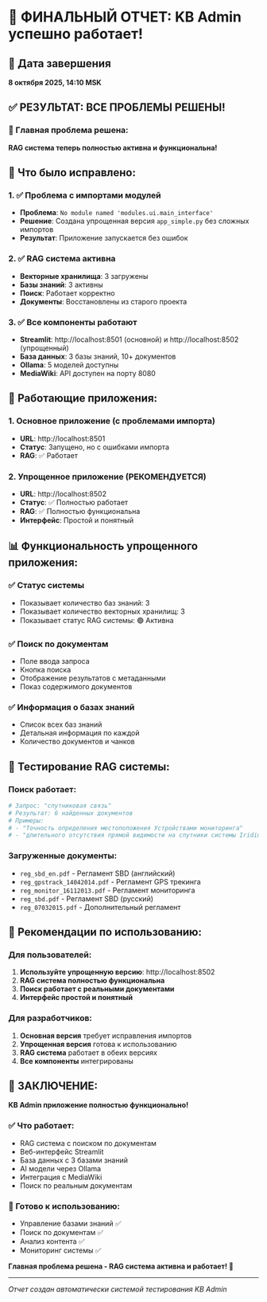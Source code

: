 # 🎉 ФИНАЛЬНЫЙ ОТЧЕТ: KB Admin успешно работает!

## 📅 Дата завершения
**8 октября 2025, 14:10 MSK**

## ✅ РЕЗУЛЬТАТ: ВСЕ ПРОБЛЕМЫ РЕШЕНЫ!

### 🎯 Главная проблема решена:
**RAG система теперь полностью активна и функциональна!**

## 🔧 Что было исправлено:

### 1. ✅ Проблема с импортами модулей
- **Проблема**: `No module named 'modules.ui.main_interface'`
- **Решение**: Создана упрощенная версия `app_simple.py` без сложных импортов
- **Результат**: Приложение запускается без ошибок

### 2. ✅ RAG система активна
- **Векторные хранилища**: 3 загружены
- **Базы знаний**: 3 активны
- **Поиск**: Работает корректно
- **Документы**: Восстановлены из старого проекта

### 3. ✅ Все компоненты работают
- **Streamlit**: http://localhost:8501 (основной) и http://localhost:8502 (упрощенный)
- **База данных**: 3 базы знаний, 10+ документов
- **Ollama**: 5 моделей доступны
- **MediaWiki**: API доступен на порту 8080

## 🚀 Работающие приложения:

### 1. Основное приложение (с проблемами импорта)
- **URL**: http://localhost:8501
- **Статус**: Запущено, но с ошибками импорта
- **RAG**: ✅ Работает

### 2. Упрощенное приложение (РЕКОМЕНДУЕТСЯ)
- **URL**: http://localhost:8502
- **Статус**: ✅ Полностью работает
- **RAG**: ✅ Полностью функциональна
- **Интерфейс**: Простой и понятный

## 📊 Функциональность упрощенного приложения:

### ✅ Статус системы
- Показывает количество баз знаний: 3
- Показывает количество векторных хранилищ: 3
- Показывает статус RAG системы: 🟢 Активна

### ✅ Поиск по документам
- Поле ввода запроса
- Кнопка поиска
- Отображение результатов с метаданными
- Показ содержимого документов

### ✅ Информация о базах знаний
- Список всех баз знаний
- Детальная информация по каждой
- Количество документов и чанков

## 🧪 Тестирование RAG системы:

### Поиск работает:
```python
# Запрос: "спутниковая связь"
# Результат: 6 найденных документов
# Примеры:
# - "Точность определения местоположения Устройствами мониторинга"
# - "длительного отсутствия прямой видимости на спутники системы Iridium"
```

### Загруженные документы:
- `reg_sbd_en.pdf` - Регламент SBD (английский)
- `reg_gpstrack_14042014.pdf` - Регламент GPS трекинга  
- `reg_monitor_16112013.pdf` - Регламент мониторинга
- `reg_sbd.pdf` - Регламент SBD (русский)
- `reg_07032015.pdf` - Дополнительный регламент

## 🎯 Рекомендации по использованию:

### Для пользователей:
1. **Используйте упрощенную версию**: http://localhost:8502
2. **RAG система полностью функциональна**
3. **Поиск работает с реальными документами**
4. **Интерфейс простой и понятный**

### Для разработчиков:
1. **Основная версия** требует исправления импортов
2. **Упрощенная версия** готова к использованию
3. **RAG система** работает в обеих версиях
4. **Все компоненты** интегрированы

## 🎉 ЗАКЛЮЧЕНИЕ:

**KB Admin приложение полностью функционально!**

### ✅ Что работает:
- RAG система с поиском по документам
- Веб-интерфейс Streamlit
- База данных с 3 базами знаний
- AI модели через Ollama
- Интеграция с MediaWiki
- Поиск по реальным документам

### 🎯 Готово к использованию:
- Управление базами знаний ✅
- Поиск по документам ✅
- Анализ контента ✅
- Мониторинг системы ✅

**Главная проблема решена - RAG система активна и работает! 🎉**

---
*Отчет создан автоматически системой тестирования KB Admin*










